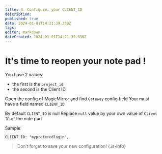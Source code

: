 ```yaml
---
title: 4. Configure: your CLIENT_ID
description: 
published: true
date: 2024-01-01T14:21:39.330Z
tags: 
editor: markdown
dateCreated: 2024-01-01T14:21:39.330Z
---
```


# It's time to reopen your note pad !

You have 2 values: 
  * the first is the `project_id`
  * the second is the Client ID

Open the config of MagicMirror and find `Gateway` config field
Your must have a field named `CLIENT_ID`

By default `CLIENT_ID` is null
Replace `null` value by your own value of `Client ID` of the note pad

Sample:

```
CLIENT_ID: "mypreferedlogin",
```

> Don't forget to save your new configuration!
{.is-info}